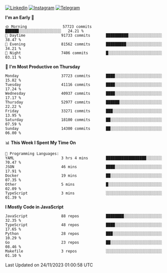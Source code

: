 [![Linkedin](https://img.shields.io/badge/-Archie-blue?style=flat-square&labelColor=gray&logo=Linkedin&logoColor=white&link=https://www.linkedin.com/in/archisdi)](https://www.linkedin.com/in/archisdi)
[![Instagram](https://img.shields.io/badge/-@archisdi-orange?style=flat-square&labelColor=gray&logo=Instagram&logoColor=white&link=https://www.instagram.com/archisdi)](https://www.instagram.com/archisdi)
[![Telegram](https://img.shields.io/badge/-aai-informational?style=flat-square&labelColor=gray&logo=telegram&logoColor=white&link=https://t.me/archisdi)](https://t.me/archisdi)

<!--START_SECTION:waka-->
**I'm an Early 🐤** 

```text
🌞 Morning                57723 commits       ██████░░░░░░░░░░░░░░░░░░░   24.21 % 
🌆 Daytime                91733 commits       ██████████░░░░░░░░░░░░░░░   38.47 % 
🌃 Evening                81562 commits       █████████░░░░░░░░░░░░░░░░   34.21 % 
🌙 Night                  7406 commits        █░░░░░░░░░░░░░░░░░░░░░░░░   03.11 % 
```
📅 **I'm Most Productive on Thursday** 

```text
Monday                   37723 commits       ████░░░░░░░░░░░░░░░░░░░░░   15.82 % 
Tuesday                  41116 commits       ████░░░░░░░░░░░░░░░░░░░░░   17.24 % 
Wednesday                40937 commits       ████░░░░░░░░░░░░░░░░░░░░░   17.17 % 
Thursday                 52977 commits       ██████░░░░░░░░░░░░░░░░░░░   22.22 % 
Friday                   33271 commits       ███░░░░░░░░░░░░░░░░░░░░░░   13.95 % 
Saturday                 18100 commits       ██░░░░░░░░░░░░░░░░░░░░░░░   07.59 % 
Sunday                   14300 commits       ██░░░░░░░░░░░░░░░░░░░░░░░   06.00 % 
```


📊 **This Week I Spent My Time On** 

```text
💬 Programming Languages: 
YAML                     3 hrs 4 mins        ██████████████████░░░░░░░   70.47 % 
JSON                     46 mins             ████░░░░░░░░░░░░░░░░░░░░░   17.91 % 
Docker                   19 mins             ██░░░░░░░░░░░░░░░░░░░░░░░   07.35 % 
Other                    5 mins              █░░░░░░░░░░░░░░░░░░░░░░░░   02.09 % 
TypeScript               3 mins              ░░░░░░░░░░░░░░░░░░░░░░░░░   01.39 % 
```

**I Mostly Code in JavaScript** 

```text
JavaScript               88 repos            ████████░░░░░░░░░░░░░░░░░   32.35 % 
TypeScript               48 repos            ████░░░░░░░░░░░░░░░░░░░░░   17.65 % 
Python                   28 repos            ███░░░░░░░░░░░░░░░░░░░░░░   10.29 % 
Go                       23 repos            ██░░░░░░░░░░░░░░░░░░░░░░░   08.46 % 
Makefile                 3 repos             ░░░░░░░░░░░░░░░░░░░░░░░░░   01.10 % 
```




 Last Updated on 24/11/2023 01:00:58 UTC
<!--END_SECTION:waka-->